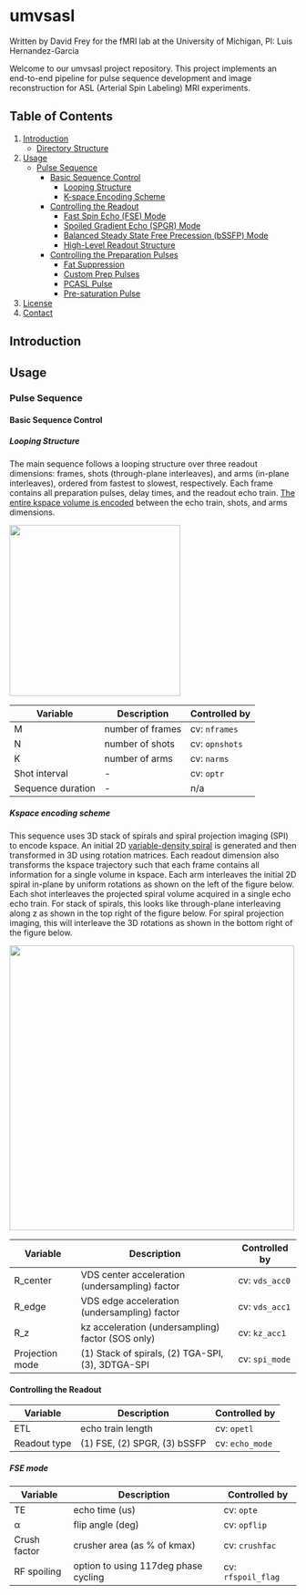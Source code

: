 # umvsasl
Written by David Frey for the fMRI lab at the University of Michigan, PI: Luis Hernandez-Garcia

Welcome to our umvsasl project repository. This project implements an end-to-end pipeline for pulse sequence development and image reconstruction for ASL (Arterial Spin Labeling) MRI experiments.

## Table of Contents
1. [Introduction](#introduction)
    - [Directory Structure](#directory-structure)
2. [Usage](#usage)
    - [Pulse Sequence](#pulse-sequence)
        - [Basic Sequence Control](#basic-sequence-control)
            - [Looping Structure](#looping-structure)
            - [K-space Encoding Scheme](#kspace-encoding-scheme)
        - [Controlling the Readout](#controlling-the-readout)
            - [Fast Spin Echo (FSE) Mode](#fse-mode)
            - [Spoiled Gradient Echo (SPGR) Mode](#spgr-mode)
            - [Balanced Steady State Free Precession (bSSFP) Mode](#bssfp-mode)
            - [High-Level Readout Structure](#high-level-readout-structure)
        - [Controlling the Preparation Pulses](#prep-pulses)
            - [Fat Suppression](#fat-suppression)
            - [Custom Prep Pulses](#custom-prep-pulses)
            - [PCASL Pulse](#pcasl-pulse)
            - [Pre-saturation Pulse](#pre-saturation-pulse)
3. [License](#license)
4. [Contact](#contact)

## Introduction

## Usage

### Pulse Sequence

#### Basic Sequence Control

##### Looping Structure
The main sequence follows a looping structure over three readout dimensions: frames, shots (through-plane interleaves), and arms (in-plane interleaves), ordered from fastest to slowest, respectively. Each frame contains all preparation pulses, delay times, and the readout echo train. [The entire kspace volume is encoded](#kspace-encoding-scheme) between the echo train, shots, and arms dimensions.

<img width="300" src="https://github.com/user-attachments/assets/3e301dd8-2dc4-4241-bfb1-1efa7e5062d6">

| Variable | Description | Controlled by |
| - | - | - |
| M | number of frames | cv: `nframes` |
| N | number of shots | cv: `opnshots` |
| K | number of arms | cv: `narms` |
| Shot interval | - | cv: `optr` |
| Sequence duration | - | n/a |

##### Kspace encoding scheme
This sequence uses 3D stack of spirals and spiral projection imaging (SPI) to encode kspace.
An initial 2D [variable-density spiral](https://www.researchgate.net/publication/5925197_Fast_3D_imaging_using_variable-density_spiral_trajectories_with_applications_to_limb_perfusion) is generated and then transformed in 3D using rotation matrices.
Each readout dimension also transforms the kspace trajectory such that each frame contains all information for a single volume in kspace.
Each arm interleaves the initial 2D spiral in-plane by uniform rotations as shown on the left of the figure below.
Each shot interleaves the projected spiral volume acquired in a single echo echo train. For stack of spirals, this looks like through-plane interleaving along z as shown in the top right of the figure below. For spiral projection imaging, this will interleave the 3D rotations as shown in the bottom right of the figure below.

<img width="500" src="https://github.com/user-attachments/assets/7e6ae57e-08ae-4ccd-9616-3332802ce290">

| Variable | Description | Controlled by |
| - | - | - |
| R_center | VDS center acceleration (undersampling) factor | cv: `vds_acc0` |
| R_edge | VDS edge acceleration (undersampling) factor | cv: `vds_acc1` |
| R_z | kz acceleration (undersampling) factor (SOS only) | cv: `kz_acc1` |
| Projection mode | (1) Stack of spirals, (2) TGA-SPI, (3), 3DTGA-SPI | cv: `spi_mode` |

#### Controlling the Readout
| Variable | Description | Controlled by |
| - | - | - |
| ETL | echo train length | cv: `opetl` |
| Readout type | (1) FSE, (2) SPGR, (3) bSSFP | cv: `echo_mode` |

##### FSE mode
| Variable | Description | Controlled by |
| - | - | - |
| TE | echo time (us) | cv: `opte` |
| α | flip angle (deg) | cv: `opflip` |
| Crush factor | crusher area (as % of kmax) | cv: `crushfac` |
| RF spoiling | option to using 117deg phase cycling | cv: `rfspoil_flag` |
